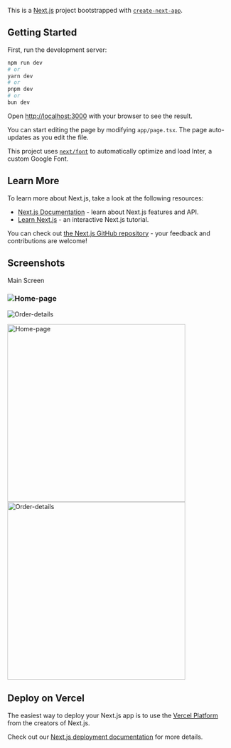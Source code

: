 This is a [Next.js](https://nextjs.org/) project bootstrapped with [`create-next-app`](https://github.com/vercel/next.js/tree/canary/packages/create-next-app).

## Getting Started

First, run the development server:

```bash
npm run dev
# or
yarn dev
# or
pnpm dev
# or
bun dev
```

Open [http://localhost:3000](http://localhost:3000) with your browser to see the result.

You can start editing the page by modifying `app/page.tsx`. The page auto-updates as you edit the file.

This project uses [`next/font`](https://nextjs.org/docs/basic-features/font-optimization) to automatically optimize and load Inter, a custom Google Font.

## Learn More

To learn more about Next.js, take a look at the following resources:

- [Next.js Documentation](https://nextjs.org/docs) - learn about Next.js features and API.
- [Learn Next.js](https://nextjs.org/learn) - an interactive Next.js tutorial.

You can check out [the Next.js GitHub repository](https://github.com/vercel/next.js/) - your feedback and contributions are welcome!


## Screenshots 

Main Screen

### ![Home-page](https://github.com/Deepaksen2008/nextjs-boilerplate/assets/155048041/38dd50f4-6410-4043-bc33-74c500be8b7f)

![Order-details](https://github.com/Deepaksen2008/nextjs-boilerplate/assets/155048041/48cbf445-e113-4ef4-ab7f-3a5dc70c595d)

<a href="https://github.com/Deepaksen2008/nextjs-boilerplate/assets/155048041/38dd50f4-6410-4043-bc33-74c500be8b7f">
  <img src="https://github.com/Deepaksen2008/nextjs-boilerplate/assets/155048041/38dd50f4-6410-4043-bc33-74c500be8b7f" alt="Home-page" width="400">
</a>
<a href="https://github.com/Deepaksen2008/nextjs-boilerplate/assets/155048041/48cbf445-e113-4ef4-ab7f-3a5dc70c595d">
  <img src="https://github.com/Deepaksen2008/nextjs-boilerplate/assets/155048041/48cbf445-e113-4ef4-ab7f-3a5dc70c595d" alt="Order-details" width="400">
</a>

## Deploy on Vercel

The easiest way to deploy your Next.js app is to use the [Vercel Platform](https://vercel.com/new?utm_medium=default-template&filter=next.js&utm_source=create-next-app&utm_campaign=create-next-app-readme) from the creators of Next.js.

Check out our [Next.js deployment documentation](https://nextjs.org/docs/deployment) for more details.
